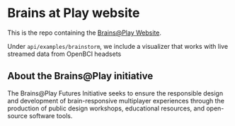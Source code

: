 # Brains at Play website
This is the repo containing the [Brains@Play Website](https://brainsatplay.com).

Under `api/examples/brainstorm`, we include a visualizer that works with live streamed data from OpenBCI headsets



## About the Brains@Play initiative
The Brains@Play Futures Initiative seeks to ensure the responsible design and development of brain-responsive multiplayer experiences through the production of public design workshops, educational resources, and open-source software tools.






